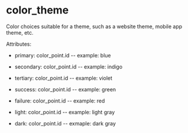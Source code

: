 # color_theme

Color choices suitable for a theme, such as a website theme, mobile app theme, etc.

Attributes:

* primary: color_point.id -- example: blue

* secondary: color_point.id -- example: indigo

* tertiary: color_point.id -- example: violet

* success: color_point.id -- example: green

* failure: color_point.id -- example: red

* light: color_point.id -- example: light gray

* dark: color_point.id --  exmaple: dark gray
